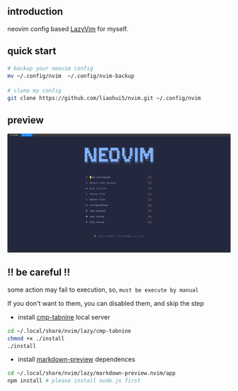## introduction

neovim config based [LazyVim](https://github.com/LazyVim/LazyVim) for myself.

## quick start

```sh
# backup your neovim config
mv ~/.config/nvim  ~/.config/nvim-backup

# clone my config
git clone https://github.com/liaohui5/nvim.git ~/.config/nvim
```

## preview

![preview](https://raw.githubusercontent.com/liaohui5/images/main/images202408190231855.png)

## !! be careful !!

some action may fail to execution, so, `must be execute by manual`

If you don't want to them, you can disabled them, and skip the step

- install [cmp-tabnine](https://github.com/tzachar/cmp-tabnine) local server

```sh
cd ~/.local/share/nvim/lazy/cmp-tabnine
chmod +x ./install
./install
```

- install [markdown-preview](https://github.com/iamcco/markdown-preview.nvim) dependences

```sh
cd ~/.local/share/nvim/lazy/markdown-preview.nvim/app
npm install # please install node.js first
```

